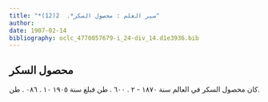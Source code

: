 ```yaml
---
title: "*سير العلم : محصول السكر*.  2(12)"
author: 
date: 1907-02-14
bibliography: oclc_4770057679-i_24-div_14.d1e3936.bib
---
```




##  محصول السكر 


 كان محصول السكر في العالم سنة  ١٨٧٠  -  ٢  .  ٦٠٠  . طن فبلغ سنة  ١٩٠٥  ١٠  .  ٠٨٦  . طن. 
